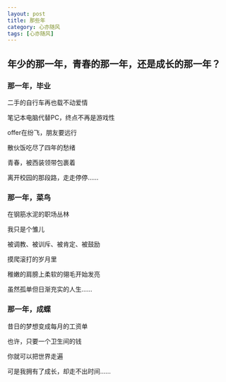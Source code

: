 ```yaml
---
layout: post
title: 那些年
category: 心亦随风
tags: [心亦随风]
---
```


## 年少的那一年，青春的那一年，还是成长的那一年？

### 那一年，毕业

二手的自行车再也载不动爱情

笔记本电脑代替PC，终点不再是游戏性

offer在纷飞，朋友要远行

散伙饭吃尽了四年的愁绪

青春，被西装领带包裹着

离开校园的那段路，走走停停……
 
### 那一年，菜鸟

在钢筋水泥的职场丛林

我只是个雏儿

被调教、被训斥、被肯定、被鼓励

摸爬滚打的岁月里

稚嫩的肩膀上柔软的翎毛开始发亮

虽然孤单但日渐充实的人生……
 
### 那一年，成蝶

昔日的梦想变成每月的工资单

也许，只要一个卫生间的钱

你就可以把世界走遍

可是我拥有了成长，却走不出时间……